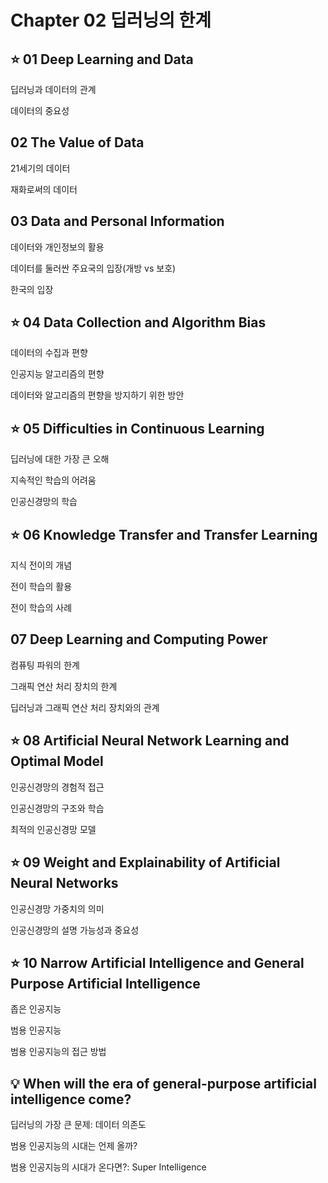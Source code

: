 # Chapter 02 딥러닝의 한계
## :star: 01 Deep Learning and Data
딥러닝과 데이터의 관계

데이터의 중요성

## 02 The Value of Data
21세기의 데이터

재화로써의 데이터

## 03 Data and Personal Information
데이터와 개인정보의 활용

데이터를 둘러싼 주요국의 입장(개방 vs 보호)

한국의 입장
## :star: 04 Data Collection and Algorithm Bias
데이터의 수집과 편향

인공지능 알고리즘의 편향

데이터와 알고리즘의 편향을 방지하기 위한 방안

## :star: 05 Difficulties in Continuous Learning
딥러닝에 대한 가장 큰 오해

지속적인 학습의 어려움

인공신경망의 학습

## :star: 06 Knowledge Transfer and Transfer Learning
지식 전이의 개념

전이 학습의 활용

전이 학습의 사례

## 07 Deep Learning and Computing Power
컴퓨팅 파워의 한계

그래픽 연산 처리 장치의 한계

딥러닝과 그래픽 연산 처리 장치와의 관계

## :star: 08 Artificial Neural Network Learning and Optimal Model
인공신경망의 경험적 접근

인공신경망의 구조와 학습

최적의 인공신경망 모델

## :star: 09 Weight and Explainability of Artificial Neural Networks
인공신경망 가중치의 의미

인공신경망의 설명 가능성과 중요성

## :star: 10 Narrow Artificial Intelligence and General Purpose Artificial Intelligence
좁은 인공지능

범용 인공지능

범용 인공지능의 접근 방법

## :bulb: When will the era of general-purpose artificial intelligence come?
딥러닝의 가장 큰 문제: 데이터 의존도

범용 인공지능의 시대는 언제 올까?

범용 인공지능의 시대가 온다면?: Super Intelligence
